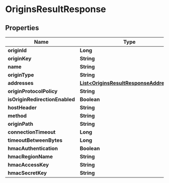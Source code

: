 

# OriginsResultResponse


## Properties

| Name | Type | Description | Notes |
|------------ | ------------- | ------------- | -------------|
|**originId** | **Long** |  |  |
|**originKey** | **String** |  |  |
|**name** | **String** |  |  |
|**originType** | **String** |  |  |
|**addresses** | [**List&lt;OriginsResultResponseAddresses&gt;**](OriginsResultResponseAddresses.md) |  |  |
|**originProtocolPolicy** | **String** |  |  |
|**isOriginRedirectionEnabled** | **Boolean** |  |  |
|**hostHeader** | **String** |  |  |
|**method** | **String** |  |  |
|**originPath** | **String** |  |  |
|**connectionTimeout** | **Long** |  |  |
|**timeoutBetweenBytes** | **Long** |  |  |
|**hmacAuthentication** | **Boolean** |  |  |
|**hmacRegionName** | **String** |  |  |
|**hmacAccessKey** | **String** |  |  |
|**hmacSecretKey** | **String** |  |  |



